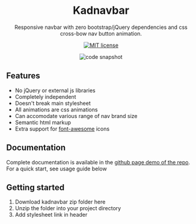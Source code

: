 <div align="center">

# Kadnavbar

Responsive navbar with zero bootstrap/jQuery dependencies and css cross-bow nav button animation.

[![MIT license](http://img.shields.io/badge/license-MIT-brightgreen.svg?style=for-the-badge)](http://opensource.org/licenses/MIT)


![code snapshot](images/kadnavbar-basic-snapshot)

</div>


## Features

* No jQuery or external js libraries
* Completely independent 
* Doesn't break main stylesheet
* All animations are css animations
* Can accomodate various range of nav brand size
* Semantic html markup
* Extra support for [font-awesome](https://fontawesome.com/) icons

## Documentation

Complete documentation is available in the [github page demo of the repo](https://github.com/kadetXx/kadnavbar). For a quick start, see usage guide below

## Getting started

1. Download kadnavbar zip folder here
2. Unzip the folder into your project directory
3. Add stylesheet link in header 
